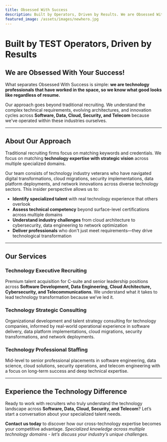 ```yaml
---
title: Obsessed With Success
description: Built by Operators, Driven by Results. We are Obsessed With Your Success!
featured_image: /assets/images/newhero.jpg
---
```

# Built by TEST Operators, Driven by Results

## We are Obsessed With Your Success!

What separates Obsessed With Success is simple: **we are technology professionals that have worked in the space, so we know what good looks like regardless of resume.** 

Our approach goes beyond traditional recruiting. We understand the complex technical requirements, evolving architectures, and innovation cycles across **Software, Data, Cloud, Security, and Telecom** because we've operated within these industries ourselves.

- - -

## About Our Approach

Traditional recruiting firms focus on matching keywords and credentials. We focus on matching **technology expertise with strategic vision** across multiple specialized domains. 

Our team consists of technology industry veterans who have navigated digital transformations, cloud migrations, security implementations, data platform deployments, and network innovations across diverse technology sectors. This insider perspective allows us to:

* **Identify specialized talent** with real technology experience that others overlook
* **Assess technical competency** beyond surface-level certifications across multiple domains
* **Understand industry challenges** from cloud architecture to cybersecurity, data engineering to network optimization
* **Deliver professionals** who don't just meet requirements—they drive technological transformation

- - -

## Our Services

### Technology Executive Recruiting

Premium talent acquisition for C-suite and senior leadership positions across **Software Development, Data Engineering, Cloud Architecture, Cybersecurity, and Telecommunications**. We understand what it takes to lead technology transformation because we&rsquo;ve led it.

### Technology Strategic Consulting

Organizational development and talent strategy consulting for technology companies, informed by real-world operational experience in software delivery, data platform implementations, cloud migrations, security transformations, and network deployments.

### Technology Professional Staffing

Mid-level to senior professional placements in software engineering, data science, cloud solutions, security operations, and telecom engineering with a focus on long-term success and deep technical expertise.

- - -

## Experience the Technology Difference

Ready to work with recruiters who truly understand the technology landscape across **Software, Data, Cloud, Security, and Telecom**? Let&rsquo;s start a conversation about your specialized talent needs.

**Contact us today** to discover how our cross-technology expertise becomes your competitive advantage. *Specialized knowledge across multiple technology domains - let&rsquo;s discuss your industry&rsquo;s unique challenges.*
